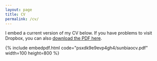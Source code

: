 ```yaml
---
layout: page
title: CV
permalink: /cv/
---
```


I embed a current version of my CV below. If you have problems to visit Dropbox, you can also [download the PDF here](https://coding.net/u/sunbiaoex/p/sunbiaoex/git/raw/coding-pages/_files/sunbiaocv.pdf).

{% include embedpdf.html code="psxdk9e9evp4gh4/sunbiaocv.pdf" width=100 height=800 %}

